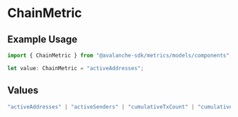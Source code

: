 # ChainMetric

## Example Usage

```typescript
import { ChainMetric } from "@avalanche-sdk/metrics/models/components";

let value: ChainMetric = "activeAddresses";
```

## Values

```typescript
"activeAddresses" | "activeSenders" | "cumulativeTxCount" | "cumulativeAddresses" | "cumulativeContracts" | "cumulativeDeployers" | "gasUsed" | "txCount" | "avgGps" | "maxGps" | "avgTps" | "maxTps" | "avgGasPrice" | "maxGasPrice" | "feesPaid"
```